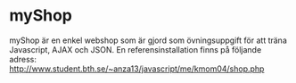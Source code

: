 myShop
======
myShop är en enkel webshop som är gjord som övningsuppgift för att träna Javascript, AJAX och JSON.
En referensinstallation finns på följande adress:
http://www.student.bth.se/~anza13/javascript/me/kmom04/shop.php
